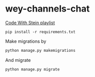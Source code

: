 # wey-channels-chat

[Code With Stein playlist](https://youtube.com/playlist?list=PLpyspNLjzwBlobEvnZzyWP8I-ORQcq4IO)

`pip install -r requirements.txt`

Make migrations by
```python
python manage.py makemigrations
```

And migrate
```python
python manage.py migrate
```
